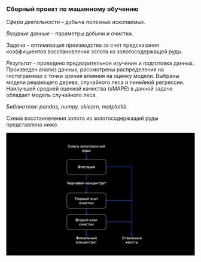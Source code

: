 ### Сборный проект по машинному обучению ###

*Сфера деятельности* – добыча полезных ископаемых. 

*Входные данные* – параметры добычи и очистки. 

*Задача* – оптимизация производства за счет предсказания коэффициентов восстановления золота из золотосодержащей руды. 

*Результат* - проведено предварительное изучение и подготовка данных. Произведен анализ данных, рассмотрены распределения на гистограммах с точки зрения влияния на оценку модели. 
Выбраны модели решающего дерева, случайного леса и линейной регрессии. Наилучшей средней оценкой качества (sMAPE) в данной задаче обладает модель случайного леса.

*Библиотеки: pandas, numpy, sklearn, matplotlib.*

Схема восстановления золота из золотосодержащей руды представлена ниже.

![Схема производства](https://github.com/Cation73/yandex_praktikum/blob/master/08-final-project-second-module/scheme.jpg)


